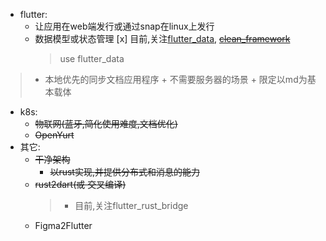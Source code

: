 * flutter:
  + 让应用在web端发行或通过snap在linux上发行
  + 数据模型或状态管理
    [x] 目前,关注[flutter_data](https://pub.flutter-io.cn/packages/flutter_data), ~~[clean_framework](https://pub.flutter-io.cn/packages/clean_framework)~~
    > use flutter_data
>  + 本地优先的同步文档应用程序
    + 不需要服务器的场景
    + 限定以md为基本载体
* k8s:
  + ~~物联网(蓝牙,简化使用难度,文档优化)~~
  + ~~OpenYurt~~
* 其它:
  + ~~干净架构~~
    + ~~以rust实现,并提供分布式和消息的能力~~
  + ~~rust2dart(或 交叉编译)~~
    > + 目前,关注flutter_rust_bridge
  * Figma2Flutter